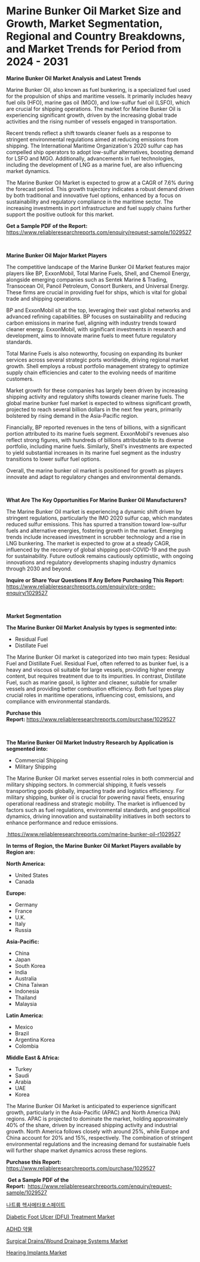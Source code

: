<p><h1>Marine Bunker Oil Market Size and Growth, Market Segmentation, Regional and Country Breakdowns, and Market Trends for Period from 2024 -  2031</h1></p><p><strong>Marine Bunker Oil Market Analysis and Latest Trends</strong></p>
<p><p>Marine Bunker Oil, also known as fuel bunkering, is a specialized fuel used for the propulsion of ships and maritime vessels. It primarily includes heavy fuel oils (HFO), marine gas oil (MGO), and low-sulfur fuel oil (LSFO), which are crucial for shipping operations. The market for Marine Bunker Oil is experiencing significant growth, driven by the increasing global trade activities and the rising number of vessels engaged in transportation.</p><p>Recent trends reflect a shift towards cleaner fuels as a response to stringent environmental regulations aimed at reducing emissions from shipping. The International Maritime Organization's 2020 sulfur cap has compelled ship operators to adopt low-sulfur alternatives, boosting demand for LSFO and MGO. Additionally, advancements in fuel technologies, including the development of LNG as a marine fuel, are also influencing market dynamics.</p><p>The Marine Bunker Oil Market is expected to grow at a CAGR of 7.6% during the forecast period. This growth trajectory indicates a robust demand driven by both traditional and innovative fuel options, enhanced by a focus on sustainability and regulatory compliance in the maritime sector. The increasing investments in port infrastructure and fuel supply chains further support the positive outlook for this market.</p></p>
<p><strong>Get a Sample PDF of the Report:&nbsp;</strong> <a href="https://www.reliableresearchreports.com/enquiry/request-sample/1029527">https://www.reliableresearchreports.com/enquiry/request-sample/1029527</a></p>
<p>&nbsp;</p>
<p><strong>Marine Bunker Oil Major Market Players</strong></p>
<p><p>The competitive landscape of the Marine Bunker Oil Market features major players like BP, ExxonMobil, Total Marine Fuels, Shell, and Chemoil Energy, alongside emerging companies such as Sentek Marine & Trading, Transocean Oil, Panoil Petroleum, Consort Bunkers, and Universal Energy. These firms are crucial in providing fuel for ships, which is vital for global trade and shipping operations.</p><p>BP and ExxonMobil sit at the top, leveraging their vast global networks and advanced refining capabilities. BP focuses on sustainability and reducing carbon emissions in marine fuel, aligning with industry trends toward cleaner energy. ExxonMobil, with significant investments in research and development, aims to innovate marine fuels to meet future regulatory standards.</p><p>Total Marine Fuels is also noteworthy, focusing on expanding its bunker services across several strategic ports worldwide, driving regional market growth. Shell employs a robust portfolio management strategy to optimize supply chain efficiencies and cater to the evolving needs of maritime customers.</p><p>Market growth for these companies has largely been driven by increasing shipping activity and regulatory shifts towards cleaner marine fuels. The global marine bunker fuel market is expected to witness significant growth, projected to reach several billion dollars in the next few years, primarily bolstered by rising demand in the Asia-Pacific region.</p><p>Financially, BP reported revenues in the tens of billions, with a significant portion attributed to its marine fuels segment. ExxonMobil's revenues also reflect strong figures, with hundreds of billions attributable to its diverse portfolio, including marine fuels. Similarly, Shell's investments are expected to yield substantial increases in its marine fuel segment as the industry transitions to lower sulfur fuel options.</p><p>Overall, the marine bunker oil market is positioned for growth as players innovate and adapt to regulatory changes and environmental demands.</p></p>
<p>&nbsp;</p>
<p><strong>What Are The Key Opportunities For Marine Bunker Oil Manufacturers?</strong></p>
<p><p>The Marine Bunker Oil market is experiencing a dynamic shift driven by stringent regulations, particularly the IMO 2020 sulfur cap, which mandates reduced sulfur emissions. This has spurred a transition toward low-sulfur fuels and alternative energies, fostering growth in the market. Emerging trends include increased investment in scrubber technology and a rise in LNG bunkering. The market is expected to grow at a steady CAGR, influenced by the recovery of global shipping post-COVID-19 and the push for sustainability. Future outlook remains cautiously optimistic, with ongoing innovations and regulatory developments shaping industry dynamics through 2030 and beyond.</p></p>
<p><strong>Inquire or Share Your Questions If Any Before Purchasing This Report:</strong> <a href="https://www.reliableresearchreports.com/enquiry/pre-order-enquiry/1029527">https://www.reliableresearchreports.com/enquiry/pre-order-enquiry/1029527</a></p>
<p>&nbsp;</p>
<p><strong>Market Segmentation</strong></p>
<p><strong>The Marine Bunker Oil Market Analysis by types is segmented into:</strong></p>
<p><ul><li>Residual Fuel</li><li>Distillate Fuel</li></ul></p>
<p><p>The Marine Bunker Oil market is categorized into two main types: Residual Fuel and Distillate Fuel. Residual Fuel, often referred to as bunker fuel, is a heavy and viscous oil suitable for large vessels, providing higher energy content, but requires treatment due to its impurities. In contrast, Distillate Fuel, such as marine gasoil, is lighter and cleaner, suitable for smaller vessels and providing better combustion efficiency. Both fuel types play crucial roles in maritime operations, influencing cost, emissions, and compliance with environmental standards.</p></p>
<p><strong>Purchase this Report:&nbsp;</strong><a href="https://www.reliableresearchreports.com/purchase/1029527">https://www.reliableresearchreports.com/purchase/1029527</a></p>
<p>&nbsp;</p>
<p><strong>The Marine Bunker Oil Market Industry Research by Application is segmented into:</strong></p>
<p><ul><li>Commercial Shipping</li><li>Military Shipping</li></ul></p>
<p><p>The Marine Bunker Oil market serves essential roles in both commercial and military shipping sectors. In commercial shipping, it fuels vessels transporting goods globally, impacting trade and logistics efficiency. For military shipping, bunker oil is crucial for powering naval fleets, ensuring operational readiness and strategic mobility. The market is influenced by factors such as fuel regulations, environmental standards, and geopolitical dynamics, driving innovation and sustainability initiatives in both sectors to enhance performance and reduce emissions.</p></p>
<p><a href="https://www.reliableresearchreports.com/marine-bunker-oil-r1029527">&nbsp;https://www.reliableresearchreports.com/marine-bunker-oil-r1029527</a></p>
<p><strong>In terms of Region, the Marine Bunker Oil Market Players available by Region are:</strong></p>
<p>
    <p> <strong> North America: </strong>
        <ul>
            <li>United States</li>
            <li>Canada</li>
        </ul>
        </p> 
    <p> <strong> Europe: </strong>
        <ul>
            <li>Germany</li>
            <li>France</li>
            <li>U.K.</li>
            <li>Italy</li>
            <li>Russia</li>
        </ul>
        </p> 
    <p> <strong> Asia-Pacific: </strong>
        <ul>
            <li>China</li>
            <li>Japan</li>
            <li>South Korea</li>
            <li>India</li>
            <li>Australia</li>
            <li>China Taiwan</li>
            <li>Indonesia</li>
            <li>Thailand</li>
            <li>Malaysia</li>
        </ul>
        </p> 
    <p> <strong> Latin America: </strong>
        <ul>
            <li>Mexico</li>
            <li>Brazil</li>
            <li>Argentina Korea</li>
            <li>Colombia</li>
        </ul>
        </p> 
    <p> <strong> Middle East & Africa: </strong>
        <ul>
            <li>Turkey</li>
            <li>Saudi</li>
            <li>Arabia</li>
            <li>UAE</li>
            <li>Korea</li>
        </ul>
    </p>
    </p>
<p><p>The Marine Bunker Oil Market is anticipated to experience significant growth, particularly in the Asia-Pacific (APAC) and North America (NA) regions. APAC is projected to dominate the market, holding approximately 40% of the share, driven by increased shipping activity and industrial growth. North America follows closely with around 25%, while Europe and China account for 20% and 15%, respectively. The combination of stringent environmental regulations and the increasing demand for sustainable fuels will further shape market dynamics across these regions.</p></p>
<p><strong>Purchase this Report: </strong><a href="https://www.reliableresearchreports.com/purchase/1029527">https://www.reliableresearchreports.com/purchase/1029527</a></p>
<p>&nbsp;<strong>Get a Sample PDF of the Report:&nbsp;&nbsp;</strong><a href="https://www.reliableresearchreports.com/enquiry/request-sample/1029527">https://www.reliableresearchreports.com/enquiry/request-sample/1029527</a></p>
<p><strong></strong></p>
<p><p><a href="https://medium.com/@nettieboyle25/%EA%B8%80%EB%A1%9C%EB%B2%8C-%ED%97%A5%EC%82%AC%EB%A9%94%ED%83%80%EC%9D%B8%EC%82%B0-%EB%82%98%ED%8A%B8%EB%A5%A8-%EC%8B%9C%EC%9E%A5-%EC%A0%9C%ED%92%88-%EC%9C%A0%ED%98%95-%EC%8B%9D%ED%92%88-%EB%93%B1%EA%B8%89-%ED%97%A5%EC%82%AC%EB%A9%94%ED%83%80%EC%9D%B8%EC%82%B0-%EB%82%98%ED%8A%B8%EB%A5%A8-%EA%B8%B0%EC%88%A0-%EB%93%B1%EA%B8%89-%ED%97%A5%EC%82%AC%EB%A9%94%ED%83%80%EC%9D%B8%EC%82%B0-%EB%82%98%ED%8A%B8%EB%A5%A8-%EC%B5%9C%EC%A2%85-%EC%82%AC%EC%9A%A9%EC%9E%90-%EB%B0%8F-%EC%A7%80%EC%97%AD%EC%97%90-%EB%8C%80%ED%95%9C-%EC%B4%88%EC%A0%90-%EB%B6%84%EC%84%9D-%EB%B0%8F-%EC%A0%84%EB%A7%9D-2024-a7d031f96c9b">나트륨 헥사메타포스페이트</a></p><p><a href="https://medium.com/@shirleygreene26/navigating-the-global-diabetic-foot-ulcer-dfu-treatment-market-landscape-trends-forecasts-and-4ba465eb2a9e">Diabetic Foot Ulcer (DFU) Treatment Market</a></p><p><a href="https://medium.com/@darianswift1922_33282/adhd-%EC%95%BD%EB%AC%BC-%EC%8B%9C%EC%9E%A5-%EA%B7%9C%EB%AA%A8-%EB%B0%8F-%EC%A0%90%EC%9C%A0%EC%9C%A8-%EB%B6%84%EC%84%9D-%EC%84%B1%EC%9E%A5-%EB%8F%99%ED%96%A5-%EB%B0%8F-2024-2031%EB%85%84-%EC%A0%84%EB%A7%9D-76dcbce4336f">ADHD 약물</a></p><p><a href="https://issuu.com/reportprime-2/docs/surgical-drainswound-drainage-syste_f4a1d7c2923549">Surgical Drains/Wound Drainage Systems Market</a></p><p><a href="https://www.linkedin.com/pulse/hearing-implants-market-global-insights-regional-analysis-2024-pt9nc?trackingId=trWHtGwHQk2s%2BITCwQQ6rQ%3D%3D">Hearing Implants Market</a></p></p>